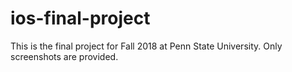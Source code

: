 # ios-final-project
This is the final project for Fall 2018 at Penn State University. Only screenshots are provided.
